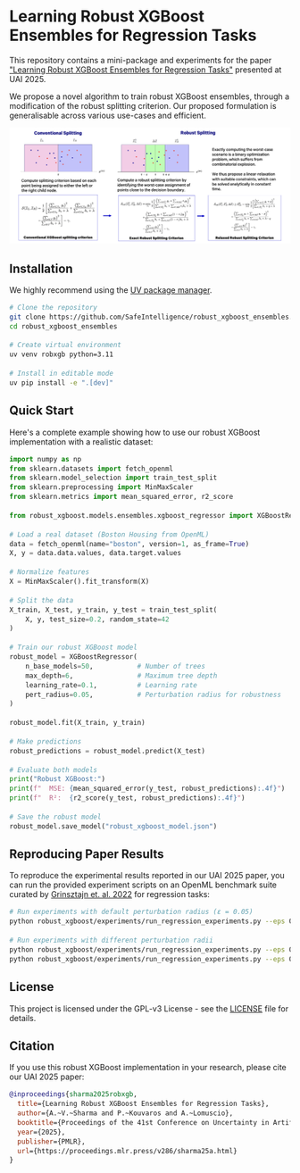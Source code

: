 # Learning Robust XGBoost Ensembles for Regression Tasks

This repository contains a mini-package and experiments for the 
paper ["Learning Robust XGBoost Ensembles for Regression Tasks"](https://proceedings.mlr.press/v286/sharma25a.html) 
presented at UAI 2025.

We propose a novel algorithm to train robust XGBoost ensembles, 
through a modification of the robust splitting criterion. Our proposed 
formulation is generalisable across various use-cases and efficient. 

![Method Overview](assets/method_overview.png)

## Installation

We highly recommend using the [UV package manager](https://docs.astral.sh/uv/). 

```bash
# Clone the repository
git clone https://github.com/SafeIntelligence/robust_xgboost_ensembles.git
cd robust_xgboost_ensembles

# Create virtual environment
uv venv robxgb python=3.11

# Install in editable mode
uv pip install -e ".[dev]"
```

## Quick Start

Here's a complete example showing how to use our robust XGBoost implementation with a realistic dataset:

```python
import numpy as np
from sklearn.datasets import fetch_openml
from sklearn.model_selection import train_test_split
from sklearn.preprocessing import MinMaxScaler
from sklearn.metrics import mean_squared_error, r2_score

from robust_xgboost.models.ensembles.xgboost_regressor import XGBoostRegressor

# Load a real dataset (Boston Housing from OpenML)
data = fetch_openml(name="boston", version=1, as_frame=True)
X, y = data.data.values, data.target.values

# Normalize features
X = MinMaxScaler().fit_transform(X)

# Split the data
X_train, X_test, y_train, y_test = train_test_split(
    X, y, test_size=0.2, random_state=42
)

# Train our robust XGBoost model
robust_model = XGBoostRegressor(
    n_base_models=50,           # Number of trees
    max_depth=6,                # Maximum tree depth
    learning_rate=0.1,          # Learning rate
    pert_radius=0.05,           # Perturbation radius for robustness
)

robust_model.fit(X_train, y_train)

# Make predictions
robust_predictions = robust_model.predict(X_test)

# Evaluate both models
print("Robust XGBoost:")
print(f"  MSE: {mean_squared_error(y_test, robust_predictions):.4f}")
print(f"  R²:  {r2_score(y_test, robust_predictions):.4f}")

# Save the robust model
robust_model.save_model("robust_xgboost_model.json")
```

## Reproducing Paper Results

To reproduce the experimental results reported in our UAI 2025 paper, you can run the provided experiment scripts on an OpenML benchmark suite curated by [Grinsztajn et. al. 2022](https://papers.neurips.cc/paper_files/paper/2022/file/0378c7692da36807bdec87ab043cdadc-Paper-Datasets_and_Benchmarks.pdf) for regression tasks:

```bash
# Run experiments with default perturbation radius (ε = 0.05)
python robust_xgboost/experiments/run_regression_experiments.py --eps 0.05

# Run experiments with different perturbation radii
python robust_xgboost/experiments/run_regression_experiments.py --eps 0.01
python robust_xgboost/experiments/run_regression_experiments.py --eps 0.1
```


## License

This project is licensed under the GPL-v3 License - see the [LICENSE](LICENSE) file for details.

## Citation

If you use this robust XGBoost implementation in your research, please cite our UAI 2025 paper:

```bibtex
@inproceedings{sharma2025robxgb,
  title={Learning Robust XGBoost Ensembles for Regression Tasks},
  author={A.~V.~Sharma and P.~Kouvaros and A.~Lomuscio},
  booktitle={Proceedings of the 41st Conference on Uncertainty in Artificial Intelligence (UAI)},
  year={2025},
  publisher={PMLR},
  url={https://proceedings.mlr.press/v286/sharma25a.html}
}
